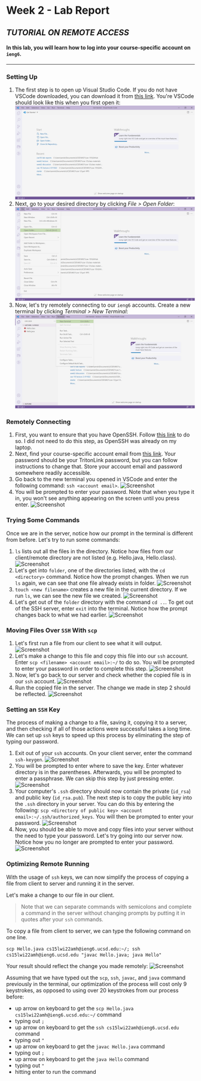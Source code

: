 # Week 2 - Lab Report
## ***TUTORIAL ON REMOTE ACCESS***

#### In this lab, you will learn how to log into your course-specific account on `ieng6`.
---
### **Setting Up**
1. The first step is to open up Visual Studio Code. If you do not have VSCode downloaded, you can download it from [this link](https://code.visualstudio.com/). You're VSCode should look like this when you first open it:
![Screenshot](labreport1-screenshots/labreport1-1.1.png)
2. Next, go to your desired directory by clicking *File > Open Folder*:
![Screenshot](labreport1-screenshots/labreport1-1.2.png)
3. Now, let's try remotely connecting to our `ieng6` accounts. Create a new terminal by clicking *Terminal > New Terminal*:
![Screenshot](labreport1-screenshots/labreport1-1.3.png)

### **Remotely Connecting**
1. First, you want to ensure that you have OpenSSH. Follow [this link](https://docs.microsoft.com/en-us/windows-server/administration/openssh/openssh_install_firstuse) to do so. I did not need to do this step, as OpenSSH was already on my laptop.
2. Next, find your course-specific account email from [this link](https://sdacs.ucsd.edu/~icc/index.php). Your password should be your TritonLink password, but you can follow instructions to change that. Store your account email and password somewhere readily accessible.
3. Go back to the new terminal you opened in VSCode and enter the following command: 
```ssh <account email>```.
![Screenshot](labreport1-screenshots/labreport1-2.3.png)
4. You will be prompted to enter your password. Note that when you type it in, you won't see anything appearing on the screen until you press enter.
![Screenshot](labreport1-screenshots/labreport1-2.4.png)

### **Trying Some Commands**
Once we are in the server, notice how our prompt in the terminal is different from before. Let's try to run some commands:
1. `ls` lists out all the files in the directory. Notice how files from our client/remote directory are not listed (e.g. Hello.java, Hello.class).
![Screenshot](labreport1-screenshots/labreport1-3.1.png)
2. Let's get into `folder`, one of the directories listed, with the `cd <directory>` command. Notice how the prompt changes. When we run `ls` again, we can see that one file already exists in folder.
![Screenshot](labreport1-screenshots/labreport1-3.2.png)
3. `touch <new filename>` creates a new file in the current directory. If we run `ls`, we can see the new file we created.
![Screenshot](labreport1-screenshots/labreport1-3.3.png)
4. Let's get out of the `folder` directory with the command `cd ..`. To get out of the SSH server, enter `exit` into the terminal. Notice how the prompt changes back to what we had earlier.
![Screenshot](labreport1-screenshots/labreport1-3.4.png)

### **Moving Files Over `SSH` With `scp`**
1. Let's first run a file from our client to see what it will output.
![Screenshot](labreport1-screenshots/labreport1-4.1.png)
2. Let's make a change to this file and copy this file into our `ssh` account. Enter `scp <filename> <account email>:~/` to do so. You will be prompted to enter your password in order to complete this step.
![Screenshot](labreport1-screenshots/labreport1-4.2.png)
3. Now, let's go back to our server and check whether the copied file is in our `ssh` account. 
![Screenshot](labreport1-screenshots/labreport1-4.3.png)
4. Run the copied file in the server. The change we made in step 2 should be reflected.
![Screenshot](labreport1-screenshots/labreport1-4.4.png)

### **Setting an `SSH` Key**
The process of making a change to a file, saving it, copying it to a server, and then checking if all of those actions were successful takes a long time. We can set up `ssh` keys to speed up this process by eliminating the step of typing our password.
1. Exit out of your `ssh` accounts. On your client server, enter the command `ssh-keygen`.
![Screenshot](labreport1-screenshots/labreport1-5.1.png)
2. You will be prompted to enter where to save the key. Enter whatever directory is in the parentheses. Afterwards, you will be prompted to enter a passphrase. We can skip this step by just pressing enter.
![Screenshot](labreport1-screenshots/labreport1-5.2.png)
3. Your computer's `.ssh` directory should now contain the private (`id_rsa`) and public key (`id_rsa.pub`). The next step is to copy the public key into the `.ssh` directory in your server. You can do this by entering the following: `scp <directory of public key> <account email>:~/.ssh/authorized_keys`. You will then be prompted to enter your password.
![Screenshot](labreport1-screenshots/labreport1-5.3.png)
4. Now, you should be able to move and copy files into your server without the need to type your password. Let's try going into our server now. Notice how you no longer are prompted to enter your password.
![Screenshot](labreport1-screenshots/labreport1-5.4.png)

### **Optimizing Remote Running**
With the usage of `ssh` keys, we can now simplify the process of copying a file from client to server and running it in the server.

Let's make a change to our file in our client. 
> Note that we can separate commands with semicolons and complete a command in the server without changing prompts by putting it in quotes after your `ssh` commands.

To copy a file from client to server, we can type the following command on one line.
```
scp Hello.java cs15lwi22amh@ieng6.ucsd.edu:~/; ssh cs15lwi22amh@ieng6.ucsd.edu "javac Hello.java; java Hello"
```
Your result should reflect the change you made remotely:
![Screenshot](labreport1-screenshots/labreport1-6.png)

Assuming that we have typed out the `scp`, `ssh`, `javac`, and `java` command previously in the terminal, our optimization of the process will cost only 9 keystrokes, as opposed to using over 20 keystrokes from our process before:
- up arrow on keyboard to get the `scp Hello.java cs15lwi22amh@ieng6.ucsd.edu:~/` command
- typing out `; `
- up arrow on keyboard to get the `ssh cs15lwi22amh@ieng6.ucsd.edu` command
- typing out `"`
- up arrow on keyboard to get the `javac Hello.java` command
- typing out `; `
- up arrow on keyboard to get the `java Hello` command
- typing out `"`
- hitting enter to run the command
